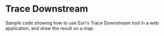 # Trace Downstream

Sample code showing how to use Esri's Trace Downstream tool in a web application, and draw the result on a map.
